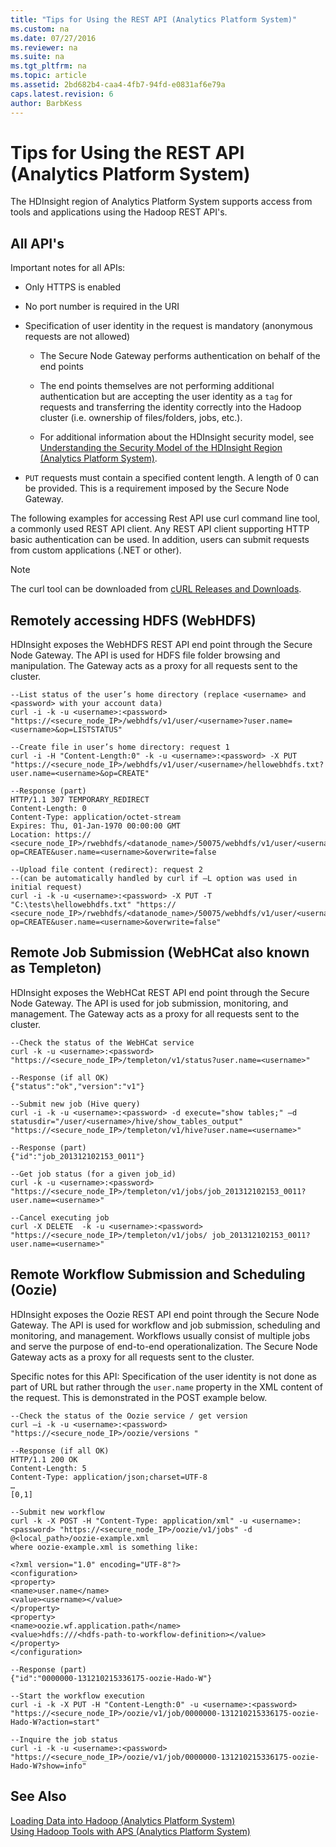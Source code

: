 ```yaml
---
title: "Tips for Using the REST API (Analytics Platform System)"
ms.custom: na
ms.date: 07/27/2016
ms.reviewer: na
ms.suite: na
ms.tgt_pltfrm: na
ms.topic: article
ms.assetid: 2bd682b4-caa4-4fb7-94fd-e0831af6e79a
caps.latest.revision: 6
author: BarbKess
---
```

# Tips for Using the REST API (Analytics Platform System)
The HDInsight region of Analytics Platform System supports access from tools and applications using the Hadoop REST API's.  
  
## <a name="AllAPI"></a>All API's  
Important notes for all APIs:  
  
-   Only HTTPS is enabled  
  
-   No port number is required in the URI  
  
-   Specification of user identity in the request is mandatory (anonymous requests are not allowed)  
  
    -   The Secure Node Gateway performs authentication on behalf of the end points  
  
    -   The end points themselves are not performing additional authentication but are accepting the user identity as a `tag` for requests and transferring the identity correctly into the Hadoop cluster (i.e. ownership of files/folders, jobs, etc.).  
  
    -   For additional information about the HDInsight security model, see [Understanding the Security Model of the HDInsight Region &#40;Analytics Platform System&#41;](../hdinsight/understanding-the-security-model-of-the-hdinsight-region-analytics-platform-system.md).  
  
-   `PUT` requests must contain a specified content length. A length of 0 can be provided. This is a requirement imposed by the Secure Node Gateway.  
  
The following examples for accessing Rest API use curl command line tool, a commonly used REST API client. Any REST API client supporting HTTP basic authentication can be used. In addition, users can submit requests from custom applications (.NET or other).  
  
> [!NOTE]  
> The curl tool can be downloaded from [cURL Releases and Downloads](http://curl.haxx.se/download.html).  
  
## <a name="WebHDFS"></a>Remotely accessing HDFS (WebHDFS)  
HDInsight exposes the WebHDFS REST API end point through the Secure Node Gateway. The API is used for HDFS file folder browsing and manipulation. The Gateway acts as a proxy for all requests sent to the cluster.  
  
```  
--List status of the user’s home directory (replace <username> and <password> with your account data)  
curl -i -k -u <username>:<password> "https://<secure_node_IP>/webhdfs/v1/user/<username>?user.name=<username>&op=LISTSTATUS"  
  
--Create file in user’s home directory: request 1  
curl -i -H "Content-Length:0" -k -u <username>:<password> -X PUT "https://<secure_node_IP>/webhdfs/v1/user/<username>/hellowebhdfs.txt?user.name=<username>&op=CREATE"  
  
--Response (part)  
HTTP/1.1 307 TEMPORARY_REDIRECT  
Content-Length: 0  
Content-Type: application/octet-stream  
Expires: Thu, 01-Jan-1970 00:00:00 GMT  
Location: https:// <secure_node_IP>/rwebhdfs/<datanode_name>/50075/webhdfs/v1/user/<username>/hellowebhdfs.txt?op=CREATE&user.name=<username>&overwrite=false  
  
--Upload file content (redirect): request 2   
--(can be automatically handled by curl if –L option was used in initial request)  
curl -i -k -u <username>:<password> -X PUT -T "C:\tests\hellowebhdfs.txt" "https:// <secure_node_IP>/rwebhdfs/<datanode_name>/50075/webhdfs/v1/user/<username>/hellowebhdfs.txt?op=CREATE&user.name=<username>&overwrite=false"  
```  
  
## <a name="WebHCAT"></a>Remote Job Submission (WebHCat also known as Templeton)  
HDInsight exposes the WebHCat REST API end point through the Secure Node Gateway. The API is used for job submission, monitoring, and management. The Gateway acts as a proxy for all requests sent to the cluster.  
  
```  
--Check the status of the WebHCat service  
curl -k -u <username>:<password> "https://<secure_node_IP>/templeton/v1/status?user.name=<username>"  
  
--Response (if all OK)  
{"status":"ok","version":"v1"}  
  
--Submit new job (Hive query)  
curl -i -k -u <username>:<password> -d execute="show tables;" –d statusdir="/user/<username>/hive/show_tables_output" "https://<secure_node_IP>/templeton/v1/hive?user.name=<username>"   
  
--Response (part)  
{"id":"job_201312102153_0011"}  
  
--Get job status (for a given job_id)  
curl -k -u <username>:<password> "https://<secure_node_IP>/templeton/v1/jobs/job_201312102153_0011?user.name=<username>"  
  
--Cancel executing job  
curl -X DELETE  -k -u <username>:<password> "https://<secure_node_IP>/templeton/v1/jobs/ job_201312102153_0011? user.name=<username>"  
```  
  
## <a name="Oozie"></a>Remote Workflow Submission and Scheduling (Oozie)  
HDInsight exposes the Oozie REST API end point through the Secure Node Gateway. The API is used for workflow and job submission, scheduling and monitoring, and management. Workflows usually consist of multiple jobs and serve the purpose of end-to-end operationalization. The Secure Node Gateway acts as a proxy for all requests sent to the cluster.  
  
Specific notes for this API: Specification of the user identity is not done as part of URL but rather through the `user.name` property in the XML content of the request. This is demonstrated in the POST example below.  
  
```  
--Check the status of the Oozie service / get version  
curl –i -k -u <username>:<password> "https://<secure_node_IP>/oozie/versions "  
  
--Response (if all OK)  
HTTP/1.1 200 OK  
Content-Length: 5  
Content-Type: application/json;charset=UTF-8  
…  
[0,1]  
  
--Submit new workflow  
curl -k -X POST -H "Content-Type: application/xml" -u <username>:<password> "https://<secure_node_IP>/oozie/v1/jobs" -d @<local_path>/oozie-example.xml  
where oozie-example.xml is something like:  
  
<?xml version="1.0" encoding="UTF-8"?>  
<configuration>  
<property>  
<name>user.name</name>  
<value><username></value>  
</property>  
<property>  
<name>oozie.wf.application.path</name>  
<value>hdfs:///<hdfs-path-to-workflow-definition></value>  
</property>  
</configuration>  
  
--Response (part)  
{"id":"0000000-131210215336175-oozie-Hado-W"}  
  
--Start the workflow execution  
curl -i -k -X PUT -H "Content-Length:0" -u <username>:<password> "https://<secure_node_IP>/oozie/v1/job/0000000-131210215336175-oozie-Hado-W?action=start"  
  
--Inquire the job status  
curl -i -k -u <username>:<password> "https://<secure_node_IP>/oozie/v1/job/0000000-131210215336175-oozie-Hado-W?show=info"  
```  
  
## See Also  
[Loading Data into Hadoop &#40;Analytics Platform System&#41;](../hdinsight/loading-data-into-hadoop-analytics-platform-system.md)  
[Using Hadoop Tools with APS &#40;Analytics Platform System&#41;](../hdinsight/using-hadoop-tools-with-aps-analytics-platform-system.md)  
  
